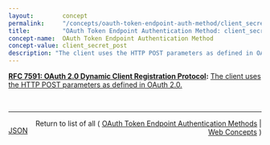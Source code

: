 ```yaml
---
layout:        concept
permalink:     "/concepts/oauth-token-endpoint-auth-method/client_secret_post"
title:         "OAuth Token Endpoint Authentication Method: client_secret_post"
concept-name:  OAuth Token Endpoint Authentication Method
concept-value: client_secret_post
description: "The client uses the HTTP POST parameters as defined in OAuth 2.0."
---
```


**[RFC 7591: OAuth 2.0 Dynamic Client Registration Protocol](/specs/IETF/RFC/7591 "This specification defines mechanisms for dynamically registering OAuth 2.0 clients with authorization servers. Registration requests send a set of desired client metadata values to the authorization server. The resulting registration responses return a client identifier to use at the authorization server and the client metadata values registered for the client. The client can then use this registration information to communicate with the authorization server using the OAuth 2.0 protocol. This specification also defines a set of common client metadata fields and values for clients to use during registration."):** [The client uses the HTTP POST parameters as defined in OAuth 2.0.](http://tools.ietf.org/html/rfc7591#section-2 "Read documentation for OAuth Token Endpoint Authentication Method &#34;client_secret_post&#34;")

<br/>
<hr/>

<p style="float : left"><a href="./client_secret_post.json" title="JSON representing this particular Web Concept value">JSON</a></p>
<p style="text-align: right">Return to list of all ( <a href="../oauth-token-endpoint-auth-method/">OAuth Token Endpoint Authentication Methods</a> | <a href="../">Web Concepts</a> )</p>
